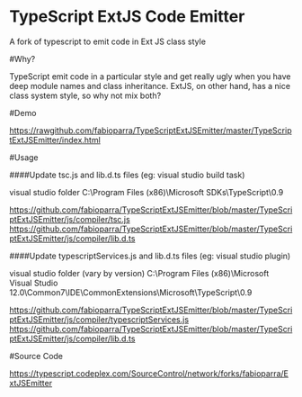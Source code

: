 TypeScript ExtJS Code Emitter
======================

A fork of typescript to emit code in Ext JS class style

#Why?

TypeScript emit code in a particular style and get really ugly when you have deep module names and class inheritance.
ExtJS, on other hand, has a nice class system style, so why not mix both?


#Demo

https://rawgithub.com/fabioparra/TypeScriptExtJSEmitter/master/TypeScriptExtJSEmitter/index.html

#Usage

####Update tsc.js and lib.d.ts files (eg: visual studio build task)

visual studio folder C:\Program Files (x86)\Microsoft SDKs\TypeScript\0.9

https://github.com/fabioparra/TypeScriptExtJSEmitter/blob/master/TypeScriptExtJSEmitter/js/compiler/tsc.js
https://github.com/fabioparra/TypeScriptExtJSEmitter/blob/master/TypeScriptExtJSEmitter/js/compiler/lib.d.ts


####Update typescriptServices.js and lib.d.ts files (eg: visual studio plugin)


visual studio folder (vary by version) C:\Program Files (x86)\Microsoft Visual Studio 12.0\Common7\IDE\CommonExtensions\Microsoft\TypeScript\0.9

https://github.com/fabioparra/TypeScriptExtJSEmitter/blob/master/TypeScriptExtJSEmitter/js/compiler/typescriptServices.js
https://github.com/fabioparra/TypeScriptExtJSEmitter/blob/master/TypeScriptExtJSEmitter/js/compiler/lib.d.ts

#Source Code

https://typescript.codeplex.com/SourceControl/network/forks/fabioparra/ExtJSEmitter
